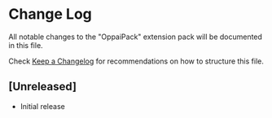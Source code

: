 # Change Log

All notable changes to the "OppaiPack" extension pack will be documented in this file.

Check [Keep a Changelog](http://keepachangelog.com/) for recommendations on how to structure this file.

## [Unreleased]

- Initial release
